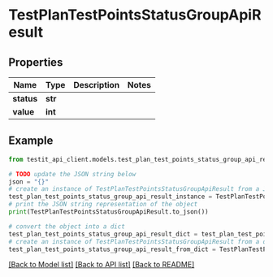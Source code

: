 # TestPlanTestPointsStatusGroupApiResult


## Properties

Name | Type | Description | Notes
------------ | ------------- | ------------- | -------------
**status** | **str** |  | 
**value** | **int** |  | 

## Example

```python
from testit_api_client.models.test_plan_test_points_status_group_api_result import TestPlanTestPointsStatusGroupApiResult

# TODO update the JSON string below
json = "{}"
# create an instance of TestPlanTestPointsStatusGroupApiResult from a JSON string
test_plan_test_points_status_group_api_result_instance = TestPlanTestPointsStatusGroupApiResult.from_json(json)
# print the JSON string representation of the object
print(TestPlanTestPointsStatusGroupApiResult.to_json())

# convert the object into a dict
test_plan_test_points_status_group_api_result_dict = test_plan_test_points_status_group_api_result_instance.to_dict()
# create an instance of TestPlanTestPointsStatusGroupApiResult from a dict
test_plan_test_points_status_group_api_result_from_dict = TestPlanTestPointsStatusGroupApiResult.from_dict(test_plan_test_points_status_group_api_result_dict)
```
[[Back to Model list]](../README.md#documentation-for-models) [[Back to API list]](../README.md#documentation-for-api-endpoints) [[Back to README]](../README.md)


